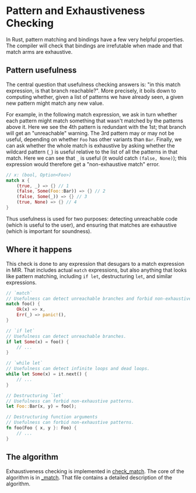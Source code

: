 # Pattern and Exhaustiveness Checking

In Rust, pattern matching and bindings have a few very helpful properties. The
compiler will check that bindings are irrefutable when made and that match arms
are exhaustive.

## Pattern usefulness

The central question that usefulness checking answers is:
"in this match expression, is that branch reachable?".
More precisely, it boils down to computing whether,
given a list of patterns we have already seen,
a given new pattern might match any new value.

For example, in the following match expression,
we ask in turn whether each pattern might match something
that wasn't matched by the patterns above it.
Here we see the 4th pattern is redundant with the 1st;
that branch will get an "unreachable" warning.
The 3rd pattern may or may not be useful,
depending on whether `Foo` has other variants than `Bar`.
Finally, we can ask whether the whole match is exhaustive
by asking whether the wildcard pattern (`_`)
is useful relative to the list of all the patterns in that match.
Here we can see that `_` is useful (it would catch `(false, None)`);
this expression would therefore get a "non-exhaustive match" error.

```rust
// x: (bool, Option<Foo>)
match x {
    (true, _) => {} // 1
    (false, Some(Foo::Bar)) => {} // 2
    (false, Some(_)) => {} // 3
    (true, None) => {} // 4
}
```

Thus usefulness is used for two purposes:
detecting unreachable code (which is useful to the user),
and ensuring that matches are exhaustive (which is important for soundness).

## Where it happens

This check is done to any expression that desugars to a match expression in MIR.
That includes actual `match` expressions,
but also anything that looks like pattern matching,
including `if let`, destructuring `let`, and similar expressions.

```rust
// `match`
// Usefulness can detect unreachable branches and forbid non-exhaustive matches.
match foo() {
    Ok(x) => x,
    Err(_) => panic!(),
}

// `if let`
// Usefulness can detect unreachable branches.
if let Some(x) = foo() {
    // ...
}

// `while let`
// Usefulness can detect infinite loops and dead loops.
while let Some(x) = it.next() {
    // ...
}

// Destructuring `let`
// Usefulness can forbid non-exhaustive patterns.
let Foo::Bar(x, y) = foo();

// Destructuring function arguments
// Usefulness can forbid non-exhaustive patterns.
fn foo(Foo { x, y }: Foo) {
    // ...
}
```

## The algorithm

Exhaustiveness checking is implemented in [check_match].
The core of the algorithm is in [_match].
That file contains a detailed description of the algorithm.

[check_match]: https://doc.rust-lang.org/nightly/nightly-rustc/rustc_mir_build/thir/pattern/check_match/index.html
[_match]: https://doc.rust-lang.org/nightly/nightly-rustc/rustc_mir_build/thir/pattern/_match/index.html
